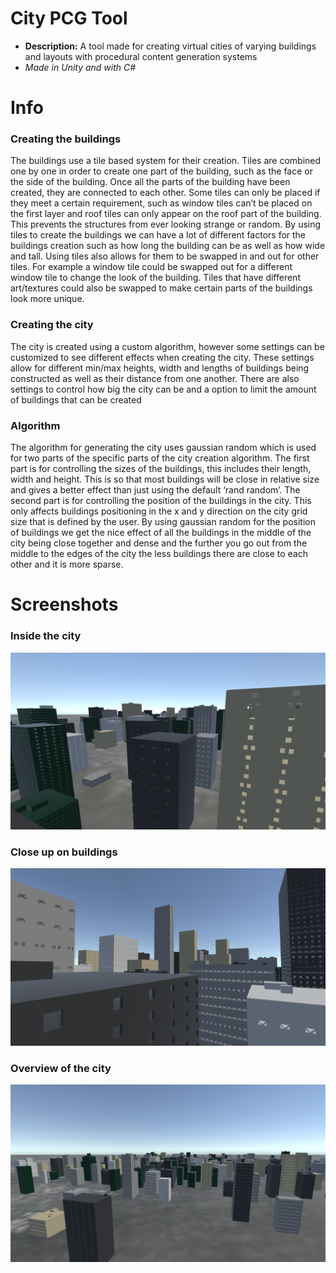 # City PCG Tool
  * **Description:** A tool made for creating virtual cities of varying buildings and layouts with procedural content generation systems
  * *Made in Unity and with C#*  
# Info
### Creating the buildings
The buildings use a tile based system for their creation. Tiles are combined one by one in order to create one part of the building, such as the face or the side of the building. Once all the parts of the building have been created, they are connected to each other. Some tiles can only be placed if they meet a certain requirement, such as window tiles can’t be placed on the first layer and roof tiles can only appear on the roof part of the building. This prevents the structures from ever looking strange or random. 
 By using tiles to create the buildings we can have a lot of different factors for the buildings creation such as how long the building can be as well as how wide and tall. Using tiles also allows for them to be swapped in and out for other tiles. For example a window tile could be swapped out for a different window tile to change the look of the building. Tiles that have different art/textures could also be swapped to make certain parts of the buildings look more unique. 

### Creating the city
The city is created using a custom algorithm, however some settings can be customized to see different effects when creating the city. These settings allow for different min/max heights, width and lengths of buildings being constructed as well as their distance from one another. There are also settings to control how big the city can be and a option to limit the amount of buildings that can be created 

### Algorithm
The algorithm for generating the city uses gaussian random which is used for two parts of the specific parts of the city creation algorithm. The first part is for controlling the sizes of the buildings, this includes their length, width and height. This is so that most buildings will be close in relative size and gives a better effect than just using  the default ‘rand random’. The second part is for controlling the position of the buildings in the city. This only affects buildings positioning in the x and y direction on the city grid size that is defined by the user. By using gaussian random for the position of buildings we get the nice effect of all the buildings in the middle of the city being close together and dense and the further you go out from the middle to the edges of the city the less buildings there are close to each other and it is more sparse. 

# Screenshots
### Inside the city
![Picture of Generated City](https://github.com/preston-n/CityPCG/blob/main/Screenshots/City2.png?raw=true)
### Close up on buildings
![Picture of Generated City](https://github.com/preston-n/CityPCG/blob/main/Screenshots/City3.png?raw=true)
### Overview of the city
![Picture of Generated City](https://github.com/preston-n/CityPCG/blob/main/Screenshots/City1.png?raw=true)

